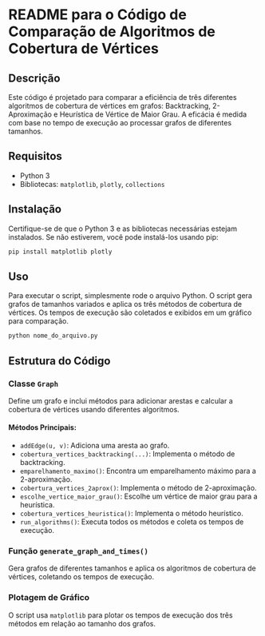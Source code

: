 # README para o Código de Comparação de Algoritmos de Cobertura de Vértices

## Descrição
Este código é projetado para comparar a eficiência de três diferentes algoritmos de cobertura de vértices em grafos: Backtracking, 2-Aproximação e Heurística de Vértice de Maior Grau. A eficácia é medida com base no tempo de execução ao processar grafos de diferentes tamanhos.

## Requisitos
- Python 3
- Bibliotecas: `matplotlib`, `plotly`, `collections`

## Instalação
Certifique-se de que o Python 3 e as bibliotecas necessárias estejam instalados. Se não estiverem, você pode instalá-los usando pip:

```bash
pip install matplotlib plotly
```

## Uso
Para executar o script, simplesmente rode o arquivo Python. O script gera grafos de tamanhos variados e aplica os três métodos de cobertura de vértices. Os tempos de execução são coletados e exibidos em um gráfico para comparação.

```bash
python nome_do_arquivo.py
```

## Estrutura do Código

### Classe `Graph`
Define um grafo e inclui métodos para adicionar arestas e calcular a cobertura de vértices usando diferentes algoritmos.

#### Métodos Principais:
- `addEdge(u, v)`: Adiciona uma aresta ao grafo.
- `cobertura_vertices_backtracking(...)`: Implementa o método de backtracking.
- `emparelhamento_maximo()`: Encontra um emparelhamento máximo para a 2-aproximação.
- `cobertura_vertices_2aprox()`: Implementa o método de 2-aproximação.
- `escolhe_vertice_maior_grau()`: Escolhe um vértice de maior grau para a heurística.
- `cobertura_vertices_heuristica()`: Implementa o método heurístico.
- `run_algorithms()`: Executa todos os métodos e coleta os tempos de execução.

### Função `generate_graph_and_times()`
Gera grafos de diferentes tamanhos e aplica os algoritmos de cobertura de vértices, coletando os tempos de execução.

### Plotagem de Gráfico
O script usa `matplotlib` para plotar os tempos de execução dos três métodos em relação ao tamanho dos grafos.